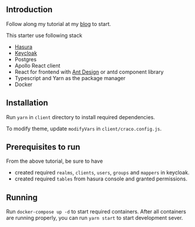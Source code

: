 ## Introduction

Follow along my tutorial at my [blog](https://khaja.dev/posts/a-sane-starter-for-rapid-prototyping/) to start.

This starter use following stack

- [Hasura](https://hasura.io/)
- [Keycloak](https://www.keycloak.org/)
- Postgres
- Apollo React client
- React for frontend with [Ant Design](https://ant.design/) or antd component library
- Typescript and Yarn as the package manager
- Docker

## Installation

Run `yarn` in `client` directory to install required dependencies.

To modify theme, update `modifyVars` in `client/craco.config.js`.

## Prerequisites to run

From the above tutorial, be sure to have

- created required `realms`, `clients`, `users`, `groups` and `mappers` in keycloak.
- created required `tables` from hasura console and granted permissions.

## Running

Run `docker-compose up -d` to start required containers. After all containers are running properly, you can run `yarn start` to start development sever.
